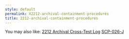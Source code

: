 ```yaml
---
style: default
permalink: X2212-archival-containment-procedures
title: 2212-archival-containment-procedures
---
```

You may also like:
[2212 Archival Cross-Test Log](http://scp-wiki.net/2212-archival-cross-test-log)
[SCP-026-J](http://scp-wiki.net/scp-026-j)